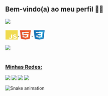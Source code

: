 ## Bem-vindo(a) ao meu perfil 👋😄

 <div>
   <a href="https://github.com/Joaovqf">
   <img height="180em" src="https://github-readme-stats.vercel.app/api?username=Joaovqf&show_icons=true&theme=dark&include_all_commits=true&count_private=true"/>
   <div style="display: inline_block"><br>
     <img align="center" alt="Js" height="30" width="40" src="https://raw.githubusercontent.com/devicons/devicon/master/icons/javascript/javascript-plain.svg"> 
     <img align="center" alt="HTML" height="30" width="40" src="https://raw.githubusercontent.com/devicons/devicon/master/icons/html5/html5-original.svg">
     <img align="center" alt="CSS" height="30" width="40" src="https://raw.githubusercontent.com/devicons/devicon/master/icons/css3/css3-original.svg">
   </div>
   </br>
   <img height="180em" src="https://github-readme-stats.vercel.app/api/top-langs/?username=Joaovqf&layout=compact&langs_count=6&theme=dark"/>

</div>
 
 <br>
 
  ### Minhas Redes:
 
<div> 
<a href="https://www.linkedin.com/in/joaovqf/" target="_blank"><img src="https://img.shields.io/badge/-LinkedIn-%230077B5?style=for-the-badge&logo=linkedin&logoColor=white" target="_blank"></a> 
<a href = "#"><img src="https://img.shields.io/badge/-Gmail-%23333?style=for-the-badge&logo=gmail&logoColor=white" target="_blank"></a>
<a href="https://www.instagram.com/joaovqf/" target="_blank"><img src="https://img.shields.io/badge/-Instagram-%23E4405F?style=for-the-badge&logo=instagram&logoColor=white" target="_blank"></a>
<a href="#" target="_blank"><img src="https://img.shields.io/badge/Discord-7289DA?style=for-the-badge&logo=discord&logoColor=white" target="_blank"></a> 
 
  ![Snake animation](https://github.com/Joaovqf/Joaovqf/blob/output/github-contribution-grid-snake.svg)

</div>
